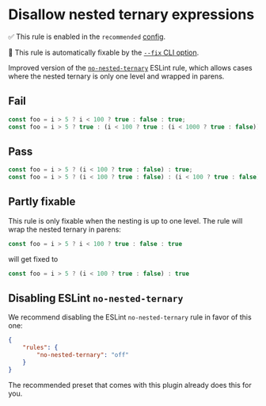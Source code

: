 # Disallow nested ternary expressions

✅ This rule is enabled in the `recommended` [config](https://github.com/sindresorhus/eslint-plugin-unicorn#preset-configs).

🔧 This rule is automatically fixable by the [`--fix` CLI option](https://eslint.org/docs/latest/user-guide/command-line-interface#--fix).

<!-- end rule header -->
<!-- Do not manually modify this header. Run: `npm run fix:eslint-docs` -->

Improved version of the [`no-nested-ternary`](https://eslint.org/docs/rules/no-nested-ternary) ESLint rule, which allows cases where the nested ternary is only one level and wrapped in parens.

## Fail

```js
const foo = i > 5 ? i < 100 ? true : false : true;
const foo = i > 5 ? true : (i < 100 ? true : (i < 1000 ? true : false));
```

## Pass

```js
const foo = i > 5 ? (i < 100 ? true : false) : true;
const foo = i > 5 ? (i < 100 ? true : false) : (i < 100 ? true : false);
```

## Partly fixable

This rule is only fixable when the nesting is up to one level. The rule will wrap the nested ternary in parens:

```js
const foo = i > 5 ? i < 100 ? true : false : true
```

will get fixed to

```js
const foo = i > 5 ? (i < 100 ? true : false) : true
```

## Disabling ESLint `no-nested-ternary`

We recommend disabling the ESLint `no-nested-ternary` rule in favor of this one:

```json
{
	"rules": {
		"no-nested-ternary": "off"
	}
}
```

The recommended preset that comes with this plugin already does this for you.
